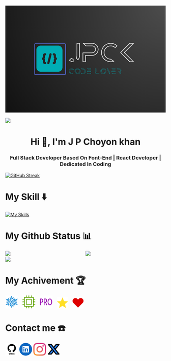 <!-- banner image -->
[![An old rock in the desert](https://raw.githubusercontent.com/JPChoyon/JPChoyon/main/Assets/Images/photos/wallpaper.png "JP Choyon Khan")](https://www.linkedin.com/in/jpchoyonkhan130)

![](http://github-profile-summary-cards.vercel.app/api/cards/profile-details?username=JPChoyon&theme=2077)

<h1 align="center">Hi 👋, I'm J P Choyon khan</h1>
<h3 align="center">Full Stack Developer Based On Font-End | React Developer | Dedicated In Coding </h3>

[![GitHub Streak](https://github-readme-streak-stats.herokuapp.com?user=JPChoyon&theme=neon&hide_border=true&card_width=720)](https://git.io/streak-stats)


# My Skill ⬇️
[![My Skills](https://skillicons.dev/icons?i=html,css,js,tailwind,bootstrap,materialui,react,vite,nextjs,figma,firebase,github,express,nodejs,mongodb)](https://skillicons.dev)


# My Github Status 📊

<div style="display: flex;">

<img width='400' src='http://github-profile-summary-cards.vercel.app/api/cards/repos-per-language?username=JPChoyon&theme=2077'/>

<img width='400' src='http://github-profile-summary-cards.vercel.app/api/cards/productive-time?username=JPChoyon&theme=2077&utcOffset=6'/>


</div>




<img align='center' width='450' src='https://api.githubtrends.io/user/svg/JPChoyon/repos?time_range=one_year&group=other&loc_metric=changed&theme=dark'/>


# My Achivement   🏆
<a href='https://archiveprogram.github.com/'><img src='https://raw.githubusercontent.com/acervenky/animated-github-badges/master/assets/acbadge.gif' width='40' height='40'></a> <a href='https://docs.github.com/en/developers'><img src='https://raw.githubusercontent.com/acervenky/animated-github-badges/master/assets/devbadge.gif' width='40' height='40'></a> <a href='https://github.com/pricing'><img src='https://raw.githubusercontent.com/acervenky/animated-github-badges/master/assets/pro.gif' width='40' height='40'></a> <a href='https://stars.github.com/'><img src='https://raw.githubusercontent.com/acervenky/animated-github-badges/master/assets/starbadge.gif' width='35' height='35'></a> <a href='https://docs.github.com/en/github/supporting-the-open-source-community-with-github-sponsors'><img src='https://raw.githubusercontent.com/acervenky/animated-github-badges/master/assets/sponsorbadge.gif' width='35' height='35'></a> 

# Contact me   ☎️
[<img src='https://raw.githubusercontent.com/JPChoyon/JPChoyon/main/Assets/Images/Icons/github%20logo%20ligh.jpg' alt='github' height='40'>](https://github.com/JPChoyon)  [<img src='https://raw.githubusercontent.com/JPChoyon/JPChoyon/c463bb07fa5055c0c523c67f25331341cf37ee39/Assets/Images/Icons/linkedin.svg' alt='linkedin' height='40'>](https://www.linkedin.com/in/jpchoyonkhan130/)  [<img src='https://raw.githubusercontent.com/JPChoyon/JPChoyon/c463bb07fa5055c0c523c67f25331341cf37ee39/Assets/Images/Icons/instagram.svg' alt='instagram' height='40'>](https://www.instagram.com/jpchoyonkhan130/)  [<img src='https://raw.githubusercontent.com/JPChoyon/JPChoyon/c463bb07fa5055c0c523c67f25331341cf37ee39/Assets/Images/Icons/big-x.svg' alt='twitter' height='40'>](https://twitter.com/jpchoyonkhan1)  


